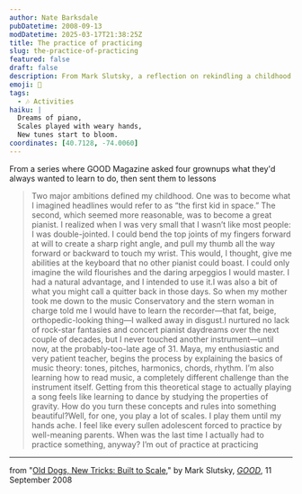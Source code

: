 ```yaml
---
author: Nate Barksdale
pubDatetime: 2008-09-13
modDatetime: 2025-03-17T21:38:25Z
title: The practice of practicing
slug: the-practice-of-practicing
featured: false
draft: false
description: From Mark Slutsky, a reflection on rekindling a childhood dream of becoming a pianist.
emoji: 🎹
tags:
  - 🎶 Activities
haiku: |
  Dreams of piano,  
  Scales played with weary hands,  
  New tunes start to bloom.
coordinates: [40.7128, -74.0060]
---
```


From a series where GOOD Magazine asked four grownups what they'd always wanted to learn to do, then sent them to lessons

> Two major ambitions defined my childhood. One was to become what I imagined headlines would refer to as “the first kid in space.” The second, which seemed more reasonable, was to become a great pianist. I realized when I was very small that I wasn’t like most people: I was double-jointed. I could bend the top joints of my fingers forward at will to create a sharp right angle, and pull my thumb all the way forward or backward to touch my wrist. This would, I thought, give me abilities at the keyboard that no other pianist could boast. I could only imagine the wild flourishes and the daring arpeggios I would master. I had a natural advantage, and I intended to use it.I was also a bit of what you might call a quitter back in those days. So when my mother took me down to the music Conservatory and the stern woman in charge told me I would have to learn the recorder—that fat, beige, orthopedic-looking thing—I walked away in disgust.I nurtured no lack of rock-star fantasies and concert pianist daydreams over the next couple of decades, but I never touched another instrument—until now, at the probably-too-late age of 31. Maya, my enthusiastic and very patient teacher, begins the process by explaining the basics of music theory: tones, pitches, harmonics, chords, rhythm. I’m also learning how to read music, a completely different challenge than the instrument itself. Getting from this theoretical stage to actually playing a song feels like learning to dance by studying the properties of gravity. How do you turn these concepts and rules into something beautiful?Well, for one, you play a lot of scales. I play them until my hands ache. I feel like every sullen adolescent forced to practice by well-meaning parents. When was the last time I actually had to practice something, anyway? I’m out of practice at practicing

---

from "[Old Dogs, New Tricks: Built to Scale](http://web.archive.org/web/20241103033246/https://www.good.is:443/?p=11977)," by Mark Slutsky, [_GOOD_](http://web.archive.org/web/20241103033246/https://www.good.is:443/?p=11977), 11 September 2008
